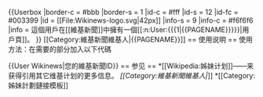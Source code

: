 {{Userbox
  |border-c = #bbb
  |border-s = 1
  |id-c     = #fff
  |id-s     = 12
  |id-fc    = #003399
  |id       = [[File:Wikinews-logo.svg|42px]]
  |info-s   = 9
  |info-c   = #f6f6f6
  |info     = 這個用戶在[[維基新聞]]中擁有一個[[:n:User:{{{1|{{PAGENAME}}}}}|用戶頁]]。
}} <includeonly>[[Category:維基新聞維基人|{{PAGENAME}}]]</includeonly>
<noinclude>
== 使用说明 ==
使用方法：在需要的部分加入以下代碼

<nowiki>{{User Wikinews|您的維基新聞ID}}</nowiki>
== 参见 ==
*[[Wikipedia:姊妹计划]]——来获得引用其它维基计划的更多信息。
*[[Category:維基新聞維基人|*]]
*[[Category:姊妹計劃鏈接模板]]
</noinclude>